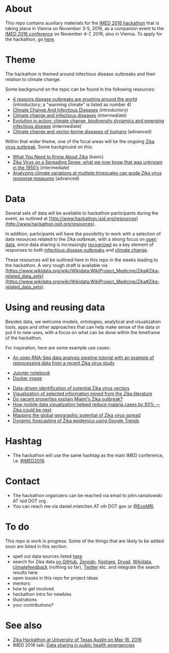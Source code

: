 # About
This repo contains auxiliary materials for the [IMED 2016 hackathon](http://www.hackathon.isid.org/) that is taking place in Vienna on November 3-5, 2016, as a companion event to the [IMED 2016 conference](http://imed.isid.org/) on November 4-7, 2016, also in Vienna. To apply for the hackathon, go [here](http://www.hackathon.isid.org/apply).

# Theme
The hackathon is themed around infectious disease outbreaks and their relation to climate change.

Some background on the topic can be found in the following resources:
* [4 reasons disease outbreaks are erupting around the world](http://www.vox.com/2016/5/31/11638796/why-there-are-more-infectious-disease-outbreaks) (introductory; a "warming climate" is listed as number 4)
* [Climate Change And Infectious Diseases](http://www.who.int/globalchange/environment/en/chapter6.pdf) (introductory)
* [Climate change and infectious diseases](https://doi.org/10.1186/s40985-016-0035-2) (intermediate)
* [Evolution in action: climate change, biodiversity dynamics and emerging infectious disease](https://doi.org/10.1098/rstb.2013.0553) (intermediate)
* [Climate change and vector-borne diseases of humans](http://rstb.royalsocietypublishing.org/content/370/1665.toc) (advanced)

Within that wider theme, one of the focal areas will be the ongoing [Zika virus outbreak](https://en.wikipedia.org/wiki/2015%E2%80%9316_Zika_virus_epidemic). Some background on this:
* [What You Need to Know About Zika](https://insight.livestories.com/s/v2/what-you-need-to-know-about-zika/70dd00d5-2bdc-4b3c-8615-b877a6c2a664/) (basic)
* [Zika Virus on a Spreading Spree: what we now know that was unknown in the 1950’s](https://doi.org/10.1186/s12985-016-0623-2) (intermediate)
* [Analyzing climate variations at multiple timescales can guide Zika virus response measures](https://doi.org/10.1186/s13742-016-0146-1) (advanced)

# Data
Several sets of data will be available to hackathon participants during the event, as outlined at [http://www.hackathon.isid.org/resources](http://www.hackathon.isid.org/resources). 

In addition, participants will have the possibility to work with a selection of data resources related to the Zika outbreak, with a strong focus on [open data](https://en.wikipedia.org/wiki/Open_data), since data sharing is increasingly [recognized](http://dx.doi.org/10.1371/journal.pmed.1002109) as a key element of responses to both [infectious disease outbreaks](https://wellcome.ac.uk/news/sharing-data-during-zika-and-other-global-health-emergencies) and [climate change](https://www.engadget.com/2016/09/22/white-house-fight-climate-change-data-sharing/).

These resources will be outlined here in this repo in the weeks leading to the hackathon. A very rough draft is available via [https://www.wikidata.org/wiki/Wikidata:WikiProject_Medicine/Zika#Zika-related_data_sets](https://www.wikidata.org/wiki/Wikidata:WikiProject_Medicine/Zika#Zika-related_data_sets).

# Using and reusing data
Besides data, we welcome models, ontologies, analytical and visualization tools, apps and other approaches that can help make sense of the data or put it to new uses, with a focus on what can be done within the timeframe of the hackathon. 

For inspiration, here are some example use cases:
* [An open RNA-Seq data analysis pipeline tutorial with an example of reprocessing data from a recent Zika virus study](http://dx.doi.org/10.12688/f1000research.9110.1)
 - [Jupyter notebook](http://nbviewer.jupyter.org/github/maayanlab/Zika-RNAseq-Pipeline/blob/master/Zika.ipynb)
 - [Docker image](https://hub.docker.com/r/maayanlab/zika/)
* [Data-driven identification of potential Zika virus vectors](http://dx.doi.org/10.1101/077966)
* [Visualization of selected information mined from the Zika literature](https://larsgw.github.io/contentmine-fellowship/html/card_c05.html)
* [Do vacant properties explain Miami's Zika outbreak?](http://scholar.harvard.edu/jonjay/blog/do-vacant-properties-explain-miamis-zika-outbreak)
* [How mobile data visualization helped reduce malaria cases by 93% — Zika could be next](http://venturebeat.com/2016/08/31/mobile-data-visualization-reduce-malaria-93-zika/)
* [Mapping the global geographic potential of Zika virus spread](http://dx.doi.org/10.1590/0074-02760160149)
* [Dynamic forecasting of Zika epidemics using Google Trends](http://dx.doi.org/10.1101/076521)

# Hashtag
* The hackathon will use the same hashtag as the main IMED conference, i.e. [#IMED2016](https://twitter.com/search?vertical=default&q=IMED2016).

# Contact
* The hackathon organizers can be reached via email to john.ramatowski AT isid DOT org .
* You can reach me via daniel.mietchen AT nih DOT gov or [@EvoMRI](https://twitter.com/EvoMRI).

# To do
This repo is work in progress. Some of the things that are likely to be added soon are listed in this section.
* spell out data sources listed [here](https://www.wikidata.org/wiki/Wikidata:WikiProject_Medicine/Zika#Zika-related_data_sets)
* search for Zika data [on GitHub](https://github.com/search?utf8=%E2%9C%93&q=zika+data), [Zenodo](https://zenodo.org/search?page=1&size=20&q=zika), [figshare](https://figshare.com/search?q=zika&quick=1), [Dryad](https://datadryad.org/discover?query=zika&submit=Go), [Wikidata](https://www.wikidata.org/wiki/Wikidata:WikiProject_Medicine/Zika#On_Wikidata), [climatefeedback](http://climatefeedback.org/?s=zika) (nothing so far), [Twitter](https://twitter.com/search?f=tweets&vertical=default&q=data%20AND%20%28zika%20OR%20zikasummit%20OR%20zikaresearch%20OR%20openzika%20OR%20zikaopen%20OR%20zikavirus%20OR%20fightaedes%20OR%20aedes%29) etc. and integrate the search results here
* open issues in this repo for project ideas
* mentors
* how to get involved
* hackathon intro for newbies
* illustrations
* your contributions?

# See also
* [Zika Hackathon at University of Texas Austin on May 16, 2016](https://github.com/cloudera-cares-austin/zika-hackathon)
* IMED 2016 talk: [Data sharing in public health emergencies](https://github.com/Daniel-Mietchen/talks/blob/master/IMED-2016.md)
